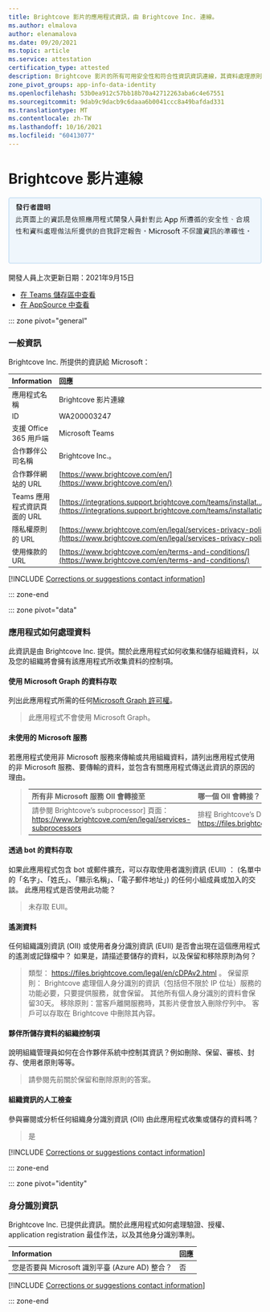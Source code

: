 ```yaml
---
title: Brightcove 影片的應用程式資訊，由 Brightcove Inc. 連線。
ms.author: elmalova
author: elenamalova
ms.date: 09/20/2021
ms.topic: article
ms.service: attestation
certification_type: attested
description: Brightcove 影片的所有可用安全性和符合性資訊資訊連線，其資料處理原則，其 Microsoft Cloud App Security 應用程式目錄資訊，以及 CSA 星型登錄中的安全性/符合性資訊。
zone_pivot_groups: app-info-data-identity
ms.openlocfilehash: 53b0ea912c57bb18b70a42712263aba6c4e67551
ms.sourcegitcommit: 9dab9c9dacb9c6daaa6b0041ccc8a49bafdad331
ms.translationtype: MT
ms.contentlocale: zh-TW
ms.lasthandoff: 10/16/2021
ms.locfileid: "60413077"
---
```

# <a name="brightcove-video-connect"></a>Brightcove 影片連線

<p></p>
<img alt="Publisher Attestation: The information on this page is based on a self-assessment report provided by the app developer on the security, compliance, and data handling practices followed by this app. Microsoft makes no guarantees regarding the accuracy of the information." src="../media/attested.png" width="650" />
<p>開發人員上次更新日期：2021年9月15日</p>

* <a href="https://teams.microsoft.com/l/app/af7b350c-9e21-49a2-98b8-679327ed31c3" target="_blank">在 Teams 儲存區中查看</a>
* <a href="https://appsource.microsoft.com/product/office/WA200003247" target="_blank">在 AppSource 中查看</a>

::: zone pivot="general"

### <a name="general-information"></a>一般資訊

Brightcove Inc. 所提供的資訊給 Microsoft：

| **Information** | **回應** |
|:----------------|:-------------|
| 應用程式名稱 | Brightcove 影片連線 |
| ID | WA200003247 |
| 支援 Office 365 用戶端 | Microsoft Teams |
| 合作夥伴公司名稱 | Brightcove Inc.。 |
| 合作夥伴網站的 URL | [https://www.brightcove.com/en/](https://www.brightcove.com/en/) |
| Teams 應用程式資訊頁面的 URL | [https://integrations.support.brightcove.com/teams/installat...](https://integrations.support.brightcove.com/teams/installation.html) |
| 隱私權原則的 URL | [https://www.brightcove.com/en/legal/services-privacy-policy](https://www.brightcove.com/en/legal/services-privacy-policy) |
| 使用條款的 URL | [https://www.brightcove.com/en/terms-and-conditions/](https://www.brightcove.com/en/terms-and-conditions/) |

 [!INCLUDE [Corrections or suggestions contact information](../includes/corrections-or-suggestions.md)]

::: zone-end

::: zone pivot="data"

### <a name="how-the-app-handles-data"></a>應用程式如何處理資料

此資訊是由 Brightcove Inc. 提供。關於此應用程式如何收集和儲存組織資料，以及您的組織將會擁有該應用程式所收集資料的控制項。

#### <a name="data-access-using-microsoft-graph"></a>使用 Microsoft Graph 的資料存取

列出此應用程式所需的任何[Microsoft Graph 許可權](https://docs.microsoft.com/graph/permissions-reference)。

>此應用程式不會使用 Microsoft Graph。


#### <a name="non-microsoft-services-used"></a>未使用的 Microsoft 服務

若應用程式使用非 Microsoft 服務來傳輸或共用組織資料，請列出應用程式使用的非 Microsoft 服務、要傳輸的資料，並包含有關應用程式傳送此資訊的原因的理由。

>| **所有非 Microsoft 服務 OII 會轉接至** |  **哪一個 OII 會轉接？** | **傳輸 OII 的理由？** |
>|:-----------------------------------------------------|:------------------------------|:----------------------------------------|
>| 請參閱 Brightcove&#8217;s subprocessor] 頁面： https://www.brightcove.com/en/legal/services-subprocessors | 排程 Brightcove&#8217;s DPA 列出已處理的資料類別： https://files.brightcove.com/legal/en/cDPAv2.html | Schedule A Brightcove&#8217;s DPA 列出處理此資料的原因： https://files.brightcove.com/legal/en/cDPAv2.html |

#### <a name="data-access-via-bots"></a>透過 bot 的資料存取

如果此應用程式包含 bot 或郵件擴充，可以存取使用者識別資訊 (EUII) ： (名單中的「名字」、「姓氏」、「顯示名稱」、「電子郵件地址」) 的任何小組成員或加入的交談。 此應用程式是否使用此功能？

>未存取 EUII。


#### <a name="telemetry-data"></a>遙測資料

任何組織識別資訊 (OII) 或使用者身分識別資訊 (EUII) 是否會出現在這個應用程式的遙測或記錄檔中？ 如果是，請描述要儲存的資料，以及保留和移除原則為何？

>類型： https://files.brightcove.com/legal/en/cDPAv2.html 。 保留原則： Brightcove 處理個人身分識別的資訊（包括但不限於 IP 位址）服務的功能必要，只要提供服務，就會保留。 其他所有個人身分識別的資料會保留30天。 移除原則：當客戶離開服務時，其影片便會放入刪除佇列中。 客戶可以存取在 Brightcove 中刪除其內容。

#### <a name="organizational-controls-for-data-stored-by-partner"></a>夥伴所儲存資料的組織控制項

說明組織管理員如何在合作夥伴系統中控制其資訊？例如刪除、保留、審核、封存、使用者原則等等。

>請參閱先前關於保留和刪除原則的答案。

#### <a name="human-review-of-organizational-information"></a>組織資訊的人工檢查

參與審閱或分析任何組織身分識別資訊 (OII) 由此應用程式收集或儲存的資料嗎？

>是

[!INCLUDE [Corrections or suggestions contact information](../includes/corrections-or-suggestions.md)]

::: zone-end


::: zone pivot="identity"

### <a name="identity-information"></a>身分識別資訊

Brightcove Inc. 已提供此資訊。關於此應用程式如何處理驗證、授權、application registration 最佳作法，以及其他身分識別準則。

| **Information** | **回應** |
|:----------------|:-------------|
| 您是否要與 Microsoft 識別平臺 (Azure AD) 整合？  | 否 |

[!INCLUDE [Corrections or suggestions contact information](../includes/corrections-or-suggestions.md)]

::: zone-end

